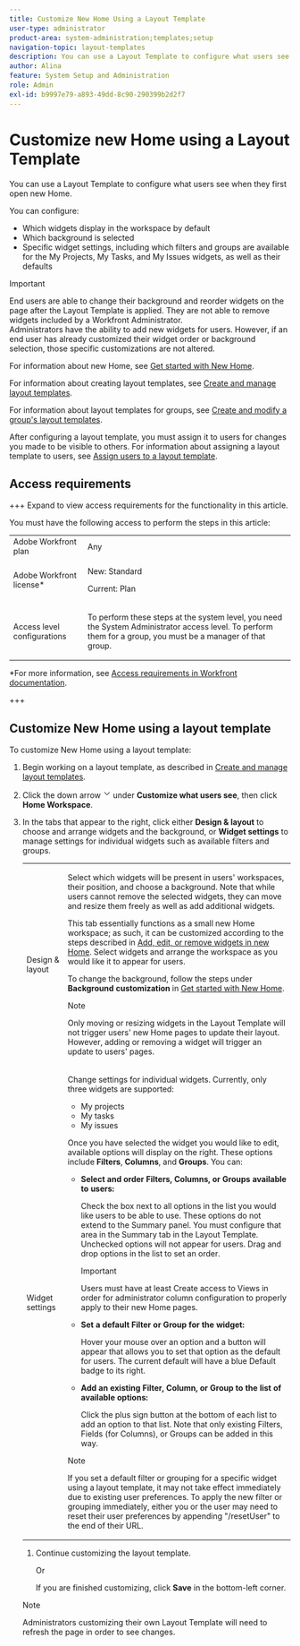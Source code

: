 ```yaml
---
title: Customize New Home Using a Layout Template
user-type: administrator
product-area: system-administration;templates;setup
navigation-topic: layout-templates
description: You can use a Layout Template to configure what users see when they open new Home.
author: Alina
feature: System Setup and Administration
role: Admin
exl-id: b9997e79-a893-49dd-8c90-290399b2d2f7
---
```

# Customize new Home using a Layout Template

You can use a Layout Template to configure what users see when they first open new Home.

You can configure:

* Which widgets display in the workspace by default
* Which background is selected
* Specific widget settings, including which filters and groups are available for the My Projects, My Tasks, and My Issues widgets, as well as their defaults

>[!IMPORTANT]
>
>End users are able to change their background and reorder widgets on the page after the Layout Template is applied. They are not able to remove widgets included by a Workfront Administrator. 
> <br>
>Administrators have the ability to add new widgets for users. However, if an end user has already customized their widget order or background selection, those specific customizations are not altered.



For information about new Home, see [Get started with New Home](/help/quicksilver/workfront-basics/using-home/new-home/get-started-with-new-home.md).

For information about creating layout templates, see [Create and manage layout templates](../use-layout-templates/create-and-manage-layout-templates.md). 

For information about layout templates for groups, see [Create and modify a group's layout templates](../../../administration-and-setup/manage-groups/work-with-group-objects/create-and-modify-a-groups-layout-templates.md).

After configuring a layout template, you must assign it to users for changes you made to be visible to others. For information about assigning a layout template to users, see [Assign users to a layout template](../use-layout-templates/assign-users-to-layout-template.md).

## Access requirements

+++ Expand to view access requirements for the functionality in this article.

You must have the following access to perform the steps in this article: 

<table style="table-layout:auto"> 
 <col> 
 <col> 
 <tbody> 
  <tr> 
   <td role="rowheader">Adobe Workfront plan</td> 
   <td>Any</td> 
  </tr> 
  <tr> 
   <td role="rowheader">Adobe Workfront license*</td> 
   <td><p>New: Standard</p>
  <p> Current: Plan</p>
   </td> 
  </tr> 
  <tr> 
   <td role="rowheader">Access level configurations</td> 
   <td> <p>To perform these steps at the system level, you need the System Administrator access level.
To perform them for a group, you must be a manager of that group.</p> </td> 
  </tr> 
 </tbody> 
</table>

*For more information, see [Access requirements in Workfront documentation](/help/quicksilver/administration-and-setup/add-users/access-levels-and-object-permissions/access-level-requirements-in-documentation.md). 

+++

## Customize New Home using a layout template

To customize New Home using a layout template:

1. Begin working on a layout template, as described in [Create and manage layout templates](../../../administration-and-setup/customize-workfront/use-layout-templates/create-and-manage-layout-templates.md).

1. Click the down arrow ![](assets/dropdown-arrow.png) under **Customize what users see**, then click **Home Workspace**.

1. In the tabs that appear to the right, click either **Design & layout** to choose and arrange widgets and the background, or **Widget settings** to manage settings for individual widgets such as available filters and groups.

   <table style="table-layout:auto"> 
    <col> 
    <col> 
    <tbody> 
     <tr> 
      <td role="rowheader">Design & layout</td> 
      <td>
      <p>Select which widgets will be present in users' workspaces, their position, and choose a background. Note that while users cannot remove the selected widgets, they can move and resize them freely as well as add additional widgets.</p>
      <p>This tab essentially functions as a small new Home workspace; as such, it can be customized according to the steps described in <a href="/help/quicksilver/workfront-basics/using-home/new-home/add-edit-remove-widgets-in-new-home.md" class="MCXref xref">Add, edit, or remove widgets in new Home</a>. Select widgets and arrange the workspace as you would like it to appear for users.</p>
      <p>To change the background, follow the steps under <b>Background customization</b> in <a href="/help/quicksilver/workfront-basics/using-home/new-home/get-started-with-new-home.md" class="MCXref xref">Get started with New Home</a>.</p>
      <p>

  >[!NOTE]
  >
  >Only moving or resizing widgets in the Layout Template will not trigger users' new Home pages to update their layout. However, adding or removing a widget will trigger an update to users' pages.

  </p>
     </td> 
     </tr> 
     <tr> 
      <td role="rowheader">Widget settings</td> 
      <td>
      <p>Change settings for individual widgets. Currently, only three widgets are supported:</p>
      <ul>
        <li>My projects</li>
        <li>My tasks</li>
        <li>My issues</li>
      </ul>
      <p>Once you have selected the widget you would like to edit, available options will display on the right. These options include <b>Filters</b>, <b>Columns</b>, and <b>Groups</b>. You can:</p>
      <ul>
      <li><p><b>Select and order Filters, Columns, or Groups available to users:</b></p>
      <p>Check the box next to all options in the list you would like users to be able to use. These options do not extend to the Summary panel. You must configure that area in the Summary tab in the Layout Template. Unchecked options will not appear for users. Drag and drop options in the list to set an order.</li></p>
      <p>

  >[!IMPORTANT]
  >
  >Users must have at least Create access to Views in order for administrator column configuration to properly apply to their new Home pages.

  </p>
      <li><p><b>Set a default Filter or Group for the widget:</b></p>
      <p>Hover your mouse over an option and a button will appear that allows you to set that option as the default for users. The current default will have a blue Default badge to its right.</li></p>
      <li><p><b>Add an existing Filter, Column, or Group to the list of available options:</b></p>
      <p>Click the plus sign button at the bottom of each list to add an option to that list. Note that only existing Filters, Fields (for Columns), or Groups can be added in this way.</p></li>
      </ul>
      <p>

  >[!NOTE]
  >
  >If you set a default filter or grouping for a specific widget using a layout template, it may not take effect immediately due to existing user preferences. To apply the new filter or grouping immediately, either you or the user may need to reset their user preferences by appending "/resetUser" to the end of their URL.

  </p>
  </td> 
  </tr>
  </tbody> 
  </table>

1. Continue customizing the layout template.

   Or

   If you are finished customizing, click **Save** in the bottom-left corner.


>[!NOTE]
>
>Administrators customizing their own Layout Template will need to refresh the page in order to see changes.